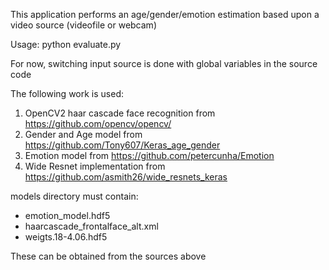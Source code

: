 This application performs an age/gender/emotion estimation based upon a
video source (videofile or webcam)

Usage:
      python evaluate.py

For now, switching input source is done with global variables in the source code

The following work is used:
1. OpenCV2 haar cascade face recognition from https://github.com/opencv/opencv/
2. Gender and Age model                  from https://github.com/Tony607/Keras_age_gender
3. Emotion model                         from https://github.com/petercunha/Emotion
4. Wide Resnet implementation            from https://github.com/asmith26/wide_resnets_keras

models directory must contain:
- emotion_model.hdf5
- haarcascade_frontalface_alt.xml
- weigts.18-4.06.hdf5

These can be obtained from the sources above